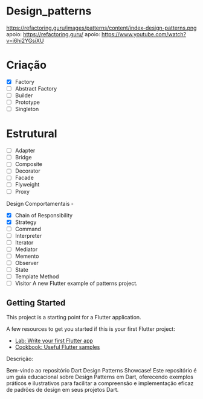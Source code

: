 # Design_patterns
https://refactoring.guru/images/patterns/content/index-design-patterns.png
apoio: https://refactoring.guru/
apoio: https://www.youtube.com/watch?v=i6hi2YGsiXU

# Criação 
- [x] Factory 
- [ ] Abstract Factory 
- [ ] Builder 
- [ ] Prototype 
- [ ] Singleton

# Estrutural 
- [ ] Adapter 
- [ ] Bridge 
- [ ] Composite 
- [ ] Decorator 
- [ ] Facade 
- [ ] Flyweight 
- [ ] Proxy

Design Comportamentais - 
- [x] Chain of Responsibility 
- [x] Strategy 
- [ ] Command 
- [ ] Interpreter 
- [ ] Iterator 
- [ ] Mediator 
- [ ] Memento 
- [ ] Observer 
- [ ] State 
- [ ] Template Method 
- [ ] Visitor
A new Flutter example of patterns project.

## Getting Started

This project is a starting point for a Flutter application.

A few resources to get you started if this is your first Flutter project:

- [Lab: Write your first Flutter app](https://docs.flutter.dev/get-started/codelab)
- [Cookbook: Useful Flutter samples](https://docs.flutter.dev/cookbook)

Descrição:

Bem-vindo ao repositório Dart Design Patterns Showcase! Este repositório é um guia educacional sobre Design Patterns em Dart, oferecendo exemplos práticos e ilustrativos para facilitar a compreensão e implementação eficaz de padrões de design em seus projetos Dart.